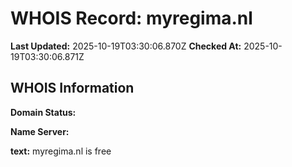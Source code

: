 # WHOIS Record: myregima.nl

**Last Updated:** 2025-10-19T03:30:06.870Z
**Checked At:** 2025-10-19T03:30:06.871Z

## WHOIS Information

**Domain Status:** 

**Name Server:** 

**text:** myregima.nl is free


